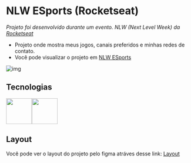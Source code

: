# NLW ESports (Rocketseat)

*Projeto foi desenvolvido durante um evento. NLW (Next Level Week) da [Rocketseat](https://rocketseat.com.br)*
- Projeto onde mostra meus jogos, canais preferidos e minhas redes de contato.
- Você pode visualizar o projeto em [NLW ESports](https://fernandorocha11.github.io/NLW-ESports)

![img](https://i.imgur.com/kDKXnBA.png)

## Tecnologias
<div style="display: flex">
<img src="https://cdn-icons-png.flaticon.com/512/5968/5968267.png" width="70" height="70">
<img src="https://cdn-icons-png.flaticon.com/512/5968/5968242.png" width="70" height"70">
</div>
  
## Layout 

Você pode ver o layout do projeto pelo figma atráves desse link: [Layout](https://www.figma.com/community/file/1102912263666619803)
